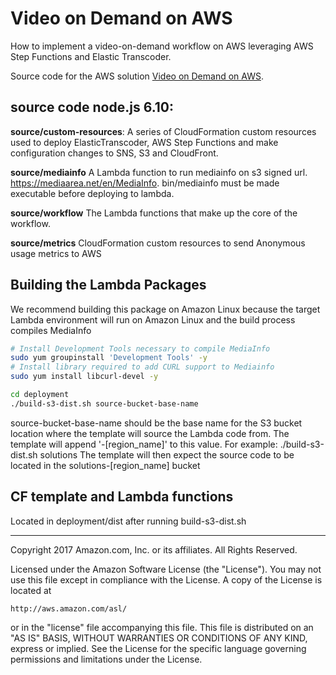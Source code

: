 
# Video on Demand on AWS

How to implement a video-on-demand workflow on AWS leveraging AWS Step Functions and Elastic Transcoder.

Source code for the AWS solution [Video on Demand on AWS](https://aws.amazon.com/answers/media-entertainment/video-on-demand-on-aws/).

## source code node.js 6.10:

**source/custom-resources**:
A series of CloudFormation custom resources used to deploy ElasticTranscoder, AWS Step Functions and make configuration changes to SNS, S3 and CloudFront.

**source/mediainfo**
A Lambda function to run mediainfo on s3 signed url. https://mediaarea.net/en/MediaInfo. bin/mediainfo must be made executable before deploying to lambda.

**source/workflow**
The Lambda functions that make up the core of the workflow.

**source/metrics**
CloudFormation custom resources to send Anonymous usage metrics to AWS

## Building the Lambda Packages
We recommend building this package on Amazon Linux because the target Lambda environment will run on Amazon Linux and the build process compiles MediaInfo

```bash
# Install Development Tools necessary to compile MediaInfo
sudo yum groupinstall 'Development Tools' -y
# Install library required to add CURL support to Mediainfo
sudo yum install libcurl-devel -y

cd deployment
./build-s3-dist.sh source-bucket-base-name
```
source-bucket-base-name should be the base name for the S3 bucket location where the template will source the Lambda code from.
The template will append '-[region_name]' to this value.
For example: ./build-s3-dist.sh solutions
The template will then expect the source code to be located in the solutions-[region_name] bucket

## CF template and Lambda functions
Located in deployment/dist after running build-s3-dist.sh


***

Copyright 2017 Amazon.com, Inc. or its affiliates. All Rights Reserved.

Licensed under the Amazon Software License (the "License"). You may not use this file except in compliance with the License. A copy of the License is located at

    http://aws.amazon.com/asl/

or in the "license" file accompanying this file. This file is distributed on an "AS IS" BASIS, WITHOUT WARRANTIES OR CONDITIONS OF ANY KIND, express or implied. See the License for the specific language governing permissions and limitations under the License.
